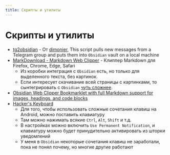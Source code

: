 ```yaml
---
title: Скрипты и утилиты
---
```


# Скрипты и утилиты

- [tg2obsidian](https://github.com/dimonier/tg2obsidian) - От [dimonier](Участники/dimonier.md), This script pulls new messages from a Telegram group and puts them into `Obsidian` vault on a local machine
- [MarkDownload - Markdown Web Clipper](https://github.com/deathau/markdownload) - Клиппер Markdown для Firefox, Chrome, Edge, Safari
  - Из коробки интеграция с `Obsidian` есть, но только для выделенного текста, без картинок.
  - Если интересует скачивание всей страницы с картинками, то сынтегрировать с `Obsidian` [чуть сложнее](https://mnaoumov.wordpress.com/2022/05/08/perfect-notes-or-my-journey-to-obsidian/#821-windows-web-clipper).
- [Obsidian Web Clipper Bookmarklet with full Markdown support for images, headings, and code blocks](https://forum.obsidian.md/t/obsidian-web-clipper-bookmarklet-with-full-markdown-support-for-images-headings-and-code-blocks/22068)
- [Hacker's Keyboard](https://play.google.com/store/apps/details?id=org.pocketworkstation.pckeyboard)
  - Для того, чтобы использовать сложные сочетания клавиш на Android, можно поставить клавиатуру
  - Там можно нажимать всякие `Ctrl`, `Alt`, `Shift` и т.д.
  - В настройках можно включить `Use Permanent Notification`, и клавиатуру можно будет принудительно активировать из шторки уведомлений
  - У меня в `Obsidian` некоторые сочетания клавиш не заработали, пока не понял почему, но многие другие работают
